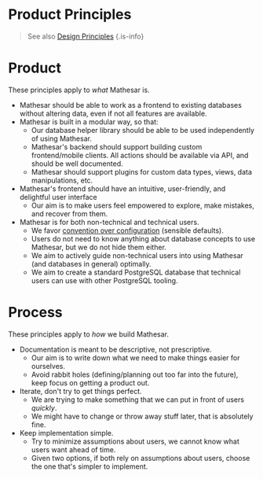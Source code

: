 # Product Principles

> See also [Design Principles](/design/design-principles)
{.is-info}

# Product

These principles apply to _what_ Mathesar is.

- Mathesar should be able to work as a frontend to existing databases without altering data, even if not all features are available.
- Mathesar is built in a modular way, so that:
	- Our database helper library should be able to be used independently of using Mathesar.
  - Mathesar's backend should support building custom frontend/mobile clients. All actions should be available via API, and should be well documented.
  - Mathesar should support plugins for custom data types, views, data manipulations, etc.
- Mathesar's frontend should have an intuitive, user-friendly, and delightful user interface
  - Our aim is to make users feel empowered to explore, make mistakes, and recover from them.
- Mathesar is for both non-technical and technical users.
  - We favor [convention over configuration](https://en.wikipedia.org/wiki/Convention_over_configuration) (sensible defaults).
  - Users do not need to know anything about database concepts to use Mathesar, but we do not hide them either.
  - We aim to actively guide non-technical users into using Mathesar (and databases in general) optimally.
  - We aim to create a standard PostgreSQL database that technical users can use with other PostgreSQL tooling.

# Process

These principles apply to _how_ we build Mathesar.

- Documentation is meant to be descriptive, not prescriptive.
  - Our aim is to write down what we need to make things easier for ourselves.
  - Avoid rabbit holes (defining/planning out too far into the future), keep focus on getting a product out.
- Iterate, don't try to get things perfect.
  - We are trying to make something that we can put in front of users _quickly_.
  - We might have to change or throw away stuff later, that is absolutely fine.
- Keep implementation simple.
  - Try to minimize assumptions about users, we cannot know what users want ahead of time.
  - Given two options, if both rely on assumptions about users, choose the one that's simpler to implement.